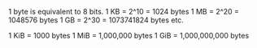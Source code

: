 1 byte is equivalent to 8 bits.
1 KB = 2^10 = 1024 bytes
1 MB = 2^20 = 1048576 bytes
1 GB = 2^30 = 1073741824 bytes
etc.


1 KiB = 1000 bytes
1 MiB = 1,000,000 bytes
1 GiB = 1,000,000,000 bytes
